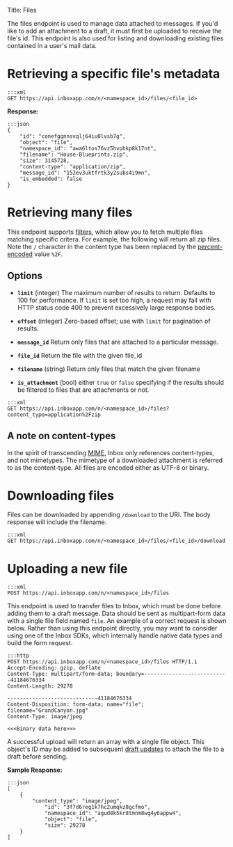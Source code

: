 Title: Files

The files endpoint is used to manage data attached to messages. If you'd like to add an attachment to a draft, it must first be uploaded to receive the file's id. This endpoint is also used for listing and downloading existing files contained in a user's mail data.

# Retrieving a specific file's metadata

```
:::xml
GET https://api.inboxapp.com/n/<namespace_id>/files/<file_id>
```

**Response:**

```
:::json
{
    "id": "conefgqnnsvqlj64iu0lvsb7g",
    "object": "file",
    "namespace_id": "awa6ltos76vz5hvphkp8k17nt",
    "filename": "House-Blueprints.zip",
    "size": 3145728,
    "content-type": "application/zip",
    "message_id": "152ev3uktfrtk3y2subs4i9mn",
    "is_embedded": false
}
```

# Retrieving many files

This endpoint supports [filters](#filters), which allow you to fetch multiple files matching specific critera. For example, the following will return all zip files. Note the `/` character in the content type has been replaced by the [percent-encoded](http://en.wikipedia.org/wiki/Percent-encoding) value `%2F`.

## Options

* **`limit`** (integer) The maximum number of results to return. Defaults to 100 for performance. If `limit` is set too high, a request may fail with HTTP status code 400 to prevent excessively large response bodies.

* **`offset`** (integer) Zero-based offset; use with `limit` for pagination of results.

* **`message_id`** Return only files that are attached to a particular message.

* **`file_id`** Return the file with the given file_id

* **`filename`** (string) Return only files that match the given filename

* **`is_attachment`** (bool) either `true` or `false` specifying if the results should be filtered to files that are attachments or not.

```
:::xml
GET https://api.inboxapp.com/n/<namespace_id>/files?content_type=application%2Fzip
```


## A note on content-types

In the spirit of transcending [MIME](http://www.ietf.org/rfc/rfc2045.txt), Inbox only references content-types, and not mimetypes. The mimetype of a downloaded attachment is referred to as the content-type. All files are encoded either as UTF-8 or binary.


# Downloading files

Files can be downloaded by appending `/download` to the URI. The body response will include the filename.

```
:::xml
GET https://api.inboxapp.com/n/<namespace_id>/files/<file_id>/download
```


# Uploading a new file

```
:::xml
POST https://api.inboxapp.com/n/<namespace_id>/files
```


This endpoint is used to transfer files to Inbox, which must be done before adding them to a draft message. Data should be sent as multipart-form data with a single file field named `file`. An example of a correct request is shown below. Rather than using this endpoint directly, you may want to consider using one of the Inbox SDKs, which internally handle native data types and build the form request.

```
:::http
POST https://api.inboxapp.com/n/<namespace_id>/files HTTP/1.1
Accept-Encoding: gzip, deflate
Content-Type: multipart/form-data; boundary=---------------------------41184676334
Content-Length: 29278

-----------------------------41184676334
Content-Disposition: form-data; name="file"; filename="GrandCanyon.jpg"
Content-Type: image/jpeg

<<<Binary data here>>>
```

A successful upload will return an array with a single file object. This object's ID may be added to subsequent [draft updates](#drafts) to attach the file to a draft before sending.


**Sample Response:**

```
:::json
[
    {
        "content_type": "image/jpeg",
            "id": "3f7d6reg1k7hc2umqkz8gcfmo",
            "namespace_id": "agud8k5kr8tmnm8wg4y6appw4",
            "object": "file",
            "size": 29278
    }
]
```
